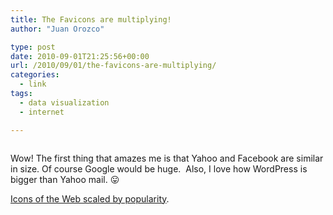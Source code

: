 ```yaml
---
title: The Favicons are multiplying!
author: "Juan Orozco" 

type: post
date: 2010-09-01T21:25:56+00:00
url: /2010/09/01/the-favicons-are-multiplying/
categories:
  - link
tags:
  - data visualization
  - internet

---
```

<p style="text-align:center;">
  <a href="http://flowingdata.com/2010/08/26/icons-of-the-web-scaled-by-popularity/"><img src="http://juanthedesigner.files.wordpress.com/2010/09/icons-of-the-web-scaled-by-alexa-reach-550x549.png?resize=550%2C549" alt="" data-recalc-dims="1" /></a>
</p>

Wow! The first thing that amazes me is that Yahoo and Facebook are similar in size. Of course Google would be huge.  Also, I love how WordPress is bigger than Yahoo mail. 😛

[Icons of the Web scaled by popularity][1].

 [1]: http://flowingdata.com/2010/08/26/icons-of-the-web-scaled-by-popularity/